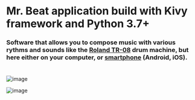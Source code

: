 # Mr. Beat application build with Kivy framework and Python 3.7+

### Software that allows you to compose music with various rythms and sounds like the [Roland TR-08](https://fr.audiofanzine.com/bar/roland/tr-08/) drum machine, but here either on your computer, or [smartphone](https://kivy.org/doc/stable/guide/packaging-android.html) (Android, iOS). 

#

![image](https://user-images.githubusercontent.com/36189996/112956972-47e4a280-9141-11eb-88b7-1f9b7eb168cb.png)

![image](https://user-images.githubusercontent.com/36189996/112904254-f3add400-90e8-11eb-859a-43a57fcf144c.png)
